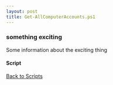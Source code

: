 ```yaml
---
layout: post
title: Get-AllComputerAccounts.ps1
---
```


### something exciting

Some information about the exciting thing

#### Script

<script src="https://gist-it.appspot.com/github.com/BanterBoy/scripts-blog/blob/master/PowerShell/scripts/activeDirectory/Get-AllComputerAccounts.ps1" crossorigin="anonymous"></script>

<a href="/menu/_pages/scripts.html">Back to Scripts</a>
